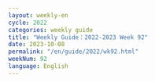 ```yaml
---
layout: weekly-en
cycle: 2022
categories: weekly guide
title: "Weekly Guide：2022-2023 Week 92"
date: 2023-10-08
permalink: "/en/guide/2022/wk92.html"
weekNum: 92
language: English
---
```


